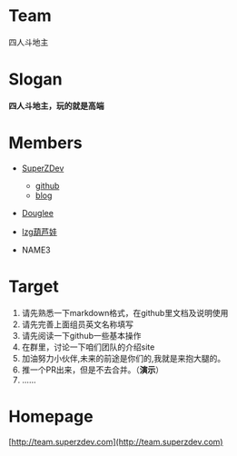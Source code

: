 # Team
四人斗地主

# Slogan
**四人斗地主，玩的就是高端**

# Members

- [SuperZDev](https://github.com/SuperZDev)

	- [github](https://github.com/SuperZDev)
	- [blog](http://superzdev.com)
	
- [Douglee](https://github.com/DougLee)
- [lzg葫芦娃](https://github.com/lzghuluwa)
- NAME3

# Target

1. 请先熟悉一下markdown格式，在github里文档及说明使用
2. 请先完善上面组员英文名称填写
3. 请先阅读一下github一些基本操作
4. 在群里，讨论一下咱们团队的介绍site
5. 加油努力小伙伴,未来的前途是你们的,我就是来抱大腿的。
6. 推一个PR出来，但是不去合并。（**演示**）
6. ......

# Homepage
[http://team.superzdev.com](http://team.superzdev.com)
